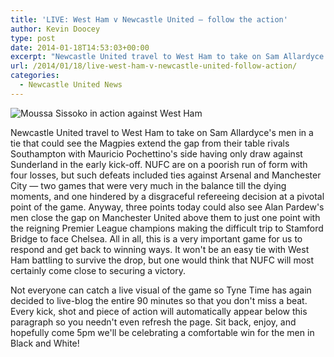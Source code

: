 ```yaml
---
title: 'LIVE: West Ham v Newcastle United – follow the action'
author: Kevin Doocey
type: post
date: 2014-01-18T14:53:03+00:00
excerpt: "Newcastle United travel to West Ham to take on Sam Allardyce's men in a tie that could see the Magpies extend the gap from their table rivals Southampton with Mauricio Pochettino's side having only.."
url: /2014/01/18/live-west-ham-v-newcastle-united-follow-action/
categories:
  - Newcastle United News
---
```


![Moussa Sissoko in action against West Ham](https://www.tynetime.com/wp-content/uploads/2014/01/Moussa-Sissoko-Newcastle-United-West-Ham.jpg "Sissoko - The big French midfielder is due a Premier League goal soon")

Newcastle United travel to West Ham to take on Sam Allardyce's men in a tie that could see the Magpies extend the gap from their table rivals Southampton with Mauricio Pochettino's side having only draw against Sunderland in the early kick-off. NUFC are on a poorish run of form with four losses, but such defeats included ties against Arsenal and Manchester City — two games that were very much in the balance till the dying moments, and one hindered by a disgraceful refereeing decision at a pivotal point of the game. Anyway, three points today could also see Alan Pardew's men close the gap on Manchester United above them to just one point with the reigning Premier League champions making the difficult  trip to Stamford Bridge to face Chelsea. All in all, this is a very important game for us to respond and get back to winning ways. It won't be an easy tie with West Ham battling to survive the drop, but one would think that NUFC will most certainly come close to securing a victory.

Not everyone can catch a live visual of the game so Tyne Time has again decided to live-blog the entire 90 minutes so that you don't miss a beat. Every kick, shot and piece of action will automatically appear below this paragraph so you needn't even refresh the page. Sit back, enjoy, and hopefully come 5pm we'll be celebrating a comfortable win for the men in Black and White!
